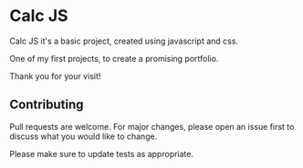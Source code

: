 # Calc JS

Calc JS it's a basic project, created using javascript and css.

One of my first projects, to create a promising portfolio.

Thank you for your visit!

## Contributing

Pull requests are welcome. For major changes, please open an issue first
to discuss what you would like to change.

Please make sure to update tests as appropriate.

